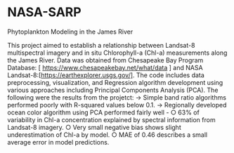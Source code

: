 # NASA-SARP
Phytoplankton Modeling in the James River 

This project aimed to establish a relationship between Landsat-8 multispectral imagery and in situ Chlorophyll-a (Chl-a) measurements along the James River. Data was obtained from Chesapeake Bay Program Database: [ https://www.chesapeakebay.net/what/data ] and NASA Landsat-8:[https://earthexplorer.usgs.gov/]. The code includes data preprocessing, visualization, and Regression algorithm development using various approaches including Principal Components Analysis (PCA). The following were the results from the projetct: 
-> Simple band ratio algorithms performed poorly with R-squared values below 0.1.
-> Regionally developed ocean color algorithm using PCA performed fairly well - 
○ 63% of variability in Chl-a concentration explained by spectral information from Landsat-8 imagery.
○ Very small negative bias shows slight underestimation of Chl-a by model.
○ MAE of 0.46 describes a small average error in model predictions.
